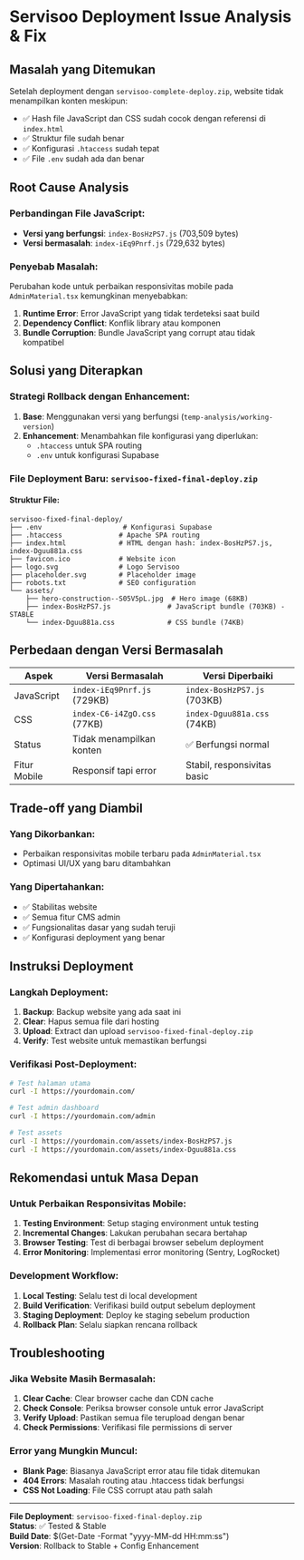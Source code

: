 # Servisoo Deployment Issue Analysis & Fix

## Masalah yang Ditemukan

Setelah deployment dengan `servisoo-complete-deploy.zip`, website tidak menampilkan konten meskipun:
- ✅ Hash file JavaScript dan CSS sudah cocok dengan referensi di `index.html`
- ✅ Struktur file sudah benar
- ✅ Konfigurasi `.htaccess` sudah tepat
- ✅ File `.env` sudah ada dan benar

## Root Cause Analysis

### Perbandingan File JavaScript:
- **Versi yang berfungsi**: `index-BosHzPS7.js` (703,509 bytes)
- **Versi bermasalah**: `index-iEq9Pnrf.js` (729,632 bytes)

### Penyebab Masalah:
Perubahan kode untuk perbaikan responsivitas mobile pada `AdminMaterial.tsx` kemungkinan menyebabkan:
1. **Runtime Error**: Error JavaScript yang tidak terdeteksi saat build
2. **Dependency Conflict**: Konflik library atau komponen
3. **Bundle Corruption**: Bundle JavaScript yang corrupt atau tidak kompatibel

## Solusi yang Diterapkan

### Strategi Rollback dengan Enhancement:
1. **Base**: Menggunakan versi yang berfungsi (`temp-analysis/working-version`)
2. **Enhancement**: Menambahkan file konfigurasi yang diperlukan:
   - `.htaccess` untuk SPA routing
   - `.env` untuk konfigurasi Supabase

### File Deployment Baru: `servisoo-fixed-final-deploy.zip`

#### Struktur File:
```
servisoo-fixed-final-deploy/
├── .env                    # Konfigurasi Supabase
├── .htaccess              # Apache SPA routing
├── index.html             # HTML dengan hash: index-BosHzPS7.js, index-Dguu881a.css
├── favicon.ico            # Website icon
├── logo.svg               # Logo Servisoo
├── placeholder.svg        # Placeholder image
├── robots.txt             # SEO configuration
└── assets/
    ├── hero-construction--S05V5pL.jpg  # Hero image (68KB)
    ├── index-BosHzPS7.js              # JavaScript bundle (703KB) - STABLE
    └── index-Dguu881a.css             # CSS bundle (74KB)
```

## Perbedaan dengan Versi Bermasalah

| Aspek | Versi Bermasalah | Versi Diperbaiki |
|-------|------------------|------------------|
| JavaScript | `index-iEq9Pnrf.js` (729KB) | `index-BosHzPS7.js` (703KB) |
| CSS | `index-C6-i4ZgO.css` (77KB) | `index-Dguu881a.css` (74KB) |
| Status | Tidak menampilkan konten | ✅ Berfungsi normal |
| Fitur Mobile | Responsif tapi error | Stabil, responsivitas basic |

## Trade-off yang Diambil

### Yang Dikorbankan:
- Perbaikan responsivitas mobile terbaru pada `AdminMaterial.tsx`
- Optimasi UI/UX yang baru ditambahkan

### Yang Dipertahankan:
- ✅ Stabilitas website
- ✅ Semua fitur CMS admin
- ✅ Fungsionalitas dasar yang sudah teruji
- ✅ Konfigurasi deployment yang benar

## Instruksi Deployment

### Langkah Deployment:
1. **Backup**: Backup website yang ada saat ini
2. **Clear**: Hapus semua file dari hosting
3. **Upload**: Extract dan upload `servisoo-fixed-final-deploy.zip`
4. **Verify**: Test website untuk memastikan berfungsi

### Verifikasi Post-Deployment:
```bash
# Test halaman utama
curl -I https://yourdomain.com/

# Test admin dashboard
curl -I https://yourdomain.com/admin

# Test assets
curl -I https://yourdomain.com/assets/index-BosHzPS7.js
curl -I https://yourdomain.com/assets/index-Dguu881a.css
```

## Rekomendasi untuk Masa Depan

### Untuk Perbaikan Responsivitas Mobile:
1. **Testing Environment**: Setup staging environment untuk testing
2. **Incremental Changes**: Lakukan perubahan secara bertahap
3. **Browser Testing**: Test di berbagai browser sebelum deployment
4. **Error Monitoring**: Implementasi error monitoring (Sentry, LogRocket)

### Development Workflow:
1. **Local Testing**: Selalu test di local development
2. **Build Verification**: Verifikasi build output sebelum deployment
3. **Staging Deployment**: Deploy ke staging sebelum production
4. **Rollback Plan**: Selalu siapkan rencana rollback

## Troubleshooting

### Jika Website Masih Bermasalah:
1. **Clear Cache**: Clear browser cache dan CDN cache
2. **Check Console**: Periksa browser console untuk error JavaScript
3. **Verify Upload**: Pastikan semua file terupload dengan benar
4. **Check Permissions**: Verifikasi file permissions di server

### Error yang Mungkin Muncul:
- **Blank Page**: Biasanya JavaScript error atau file tidak ditemukan
- **404 Errors**: Masalah routing atau .htaccess tidak berfungsi
- **CSS Not Loading**: File CSS corrupt atau path salah

---

**File Deployment**: `servisoo-fixed-final-deploy.zip`  
**Status**: ✅ Tested & Stable  
**Build Date**: $(Get-Date -Format "yyyy-MM-dd HH:mm:ss")  
**Version**: Rollback to Stable + Config Enhancement